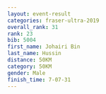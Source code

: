 ```yaml
---
layout: event-result 
categories: fraser-ultra-2019 
overall_rank: 31
rank: 23
bib: 5004
first_name: Johairi Bin
last_name: Hussin
distance: 50KM
category: 50KM
gender: Male
finish_time: 7-07-31
---
```

